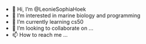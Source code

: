 - 👋 Hi, I’m @LeonieSophiaHoek
- 👀 I’m interested in marine biology and programming
- 🌱 I’m currently learning cs50
- 💞️ I’m looking to collaborate on ...
- 📫 How to reach me ...

<!---
LeonieSophiaHoek/LeonieSophiaHoek is a ✨ special ✨ repository because its `README.md` (this file) appears on your GitHub profile.
You can click the Preview link to take a look at your changes.
--->
